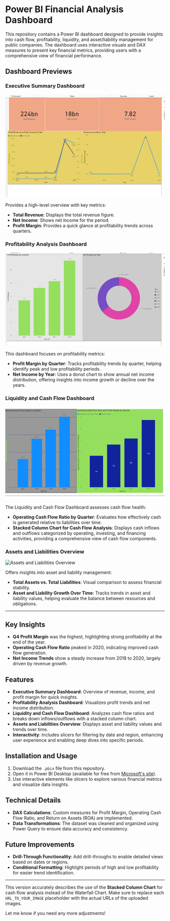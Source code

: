 # Power BI Financial Analysis Dashboard

This repository contains a Power BI dashboard designed to provide insights into cash flow, profitability, liquidity, and asset/liability management for public companies. The dashboard uses interactive visuals and DAX measures to present key financial metrics, providing users with a comprehensive view of financial performance.

## Dashboard Previews

### Executive Summary Dashboard
![Executive Summary Dashboard](https://github.com/Bkandikonda95/PowerBI-Financial-Analysis./blob/c16ec7933d743f21a92234bda3dd16130c2009e4/Executive%20Summary%20Dashboard.png)

Provides a high-level overview with key metrics:
- **Total Revenue**: Displays the total revenue figure.
- **Net Income**: Shows net income for the period.
- **Profit Margin**: Provides a quick glance at profitability trends across quarters.

### Profitability Analysis Dashboard
![Profitability Analysis Dashboard](https://github.com/Bkandikonda95/PowerBI-Financial-Analysis./blob/2e919b01671d64f63062d90fbb9ec66819fca064/Profitability%20Analysis%20Dashboard.png)

This dashboard focuses on profitability metrics:
- **Profit Margin by Quarter**: Tracks profitability trends by quarter, helping identify peak and low profitability periods.
- **Net Income by Year**: Uses a donut chart to show annual net income distribution, offering insights into income growth or decline over the years.

### Liquidity and Cash Flow Dashboard
![Liquidity and Cash Flow Dashboard](https://github.com/Bkandikonda95/PowerBI-Financial-Analysis./blob/656f983dffce07ecc629d86bbb75cb94bb8fe28f/Liquidity%20and%20Cash%20Flow%20Dashboard.png)

The Liquidity and Cash Flow Dashboard assesses cash flow health:
- **Operating Cash Flow Ratio by Quarter**: Evaluates how effectively cash is generated relative to liabilities over time.
- **Stacked Column Chart for Cash Flow Analysis**: Displays cash inflows and outflows categorized by operating, investing, and financing activities, providing a comprehensive view of cash flow components.

### Assets and Liabilities Overview
![Assets and Liabilities Overview](URL_TO_ASSETS_AND_LIABILITIES_IMAGE)

Offers insights into asset and liability management:
- **Total Assets vs. Total Liabilities**: Visual comparison to assess financial stability.
- **Asset and Liability Growth Over Time**: Tracks trends in asset and liability values, helping evaluate the balance between resources and obligations.

---

## Key Insights
- **Q4 Profit Margin** was the highest, highlighting strong profitability at the end of the year.
- **Operating Cash Flow Ratio** peaked in 2020, indicating improved cash flow generation.
- **Net Income Trends** show a steady increase from 2018 to 2020, largely driven by revenue growth.

## Features
- **Executive Summary Dashboard**: Overview of revenue, income, and profit margin for quick insights.
- **Profitability Analysis Dashboard**: Visualizes profit trends and net income distribution.
- **Liquidity and Cash Flow Dashboard**: Analyzes cash flow ratios and breaks down inflows/outflows with a stacked column chart.
- **Assets and Liabilities Overview**: Displays asset and liability values and trends over time.
- **Interactivity**: Includes slicers for filtering by date and region, enhancing user experience and enabling deep dives into specific periods.

## Installation and Usage
1. Download the `.pbix` file from this repository.
2. Open it in Power BI Desktop (available for free from [Microsoft's site](https://powerbi.microsoft.com/desktop/)).
3. Use interactive elements like slicers to explore various financial metrics and visualize data insights.

## Technical Details
- **DAX Calculations**: Custom measures for Profit Margin, Operating Cash Flow Ratio, and Return on Assets (ROA) are implemented.
- **Data Transformations**: The dataset was cleaned and organized using Power Query to ensure data accuracy and consistency.

## Future Improvements
- **Drill-Through Functionality**: Add drill-throughs to enable detailed views based on dates or regions.
- **Conditional Formatting**: Highlight periods of high and low profitability for easier trend identification.

---

This version accurately describes the use of the **Stacked Column Chart** for cash flow analysis instead of the Waterfall Chart. Make sure to replace each `URL_TO_YOUR_IMAGE` placeholder with the actual URLs of the uploaded images.

Let me know if you need any more adjustments!
